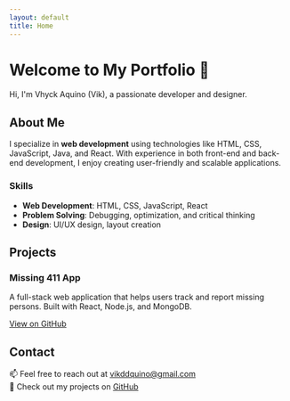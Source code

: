 ```yaml
---
layout: default
title: Home
---
```


# Welcome to My Portfolio 👋
Hi, I'm Vhyck Aquino (Vik), a passionate developer and designer.

## About Me
I specialize in **web development** using technologies like HTML, CSS, JavaScript, Java, and React. With experience in both front-end and back-end development, I enjoy creating user-friendly and scalable applications.

### Skills
- **Web Development**: HTML, CSS, JavaScript, React
- **Problem Solving**: Debugging, optimization, and critical thinking
- **Design**: UI/UX design, layout creation

## Projects
<div class="projects-grid">
    <div class="project-card">
        <h3>Missing 411 App</h3>
        <p>A full-stack web application that helps users track and report missing persons. Built with React, Node.js, and MongoDB.</p>
        <a href="https://github.com/vhyck8888/missing-411-app " target="_blank">View on GitHub</a>
    </div>
</div>

## Contact
📫 Feel free to reach out at <a href="mailto:vikddquino@gmail.com">vikddquino@gmail.com</a><br>
🔗 Check out my projects on <a href="https://github.com/Vik-bok " target="_blank">GitHub</a>

